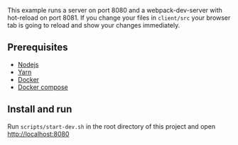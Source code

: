 This example runs a server on port 8080 and a webpack-dev-server with hot-reload on port 8081.
If you change your files in `client/src` your browser tab is going to reload and show your changes immediately.

## Prerequisites

- [Nodejs](https://nodejs.org/)
- [Yarn](https://yarnpkg.com/en/docs/install)
- [Docker](https://docs.docker.com/engine/installation/)
- [Docker compose](https://docs.docker.com/compose/install/)

## Install and run

Run `scripts/start-dev.sh` in the root directory of this project and open [http://localhost:8080](http://localhost:8080)
